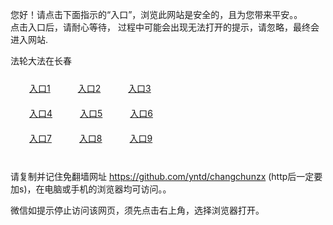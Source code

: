 您好！请点击下面指示的“入口”，浏览此网站是安全的，且为您带来平安。。 <br/>
点击入口后，请耐心等待， 过程中可能会出现无法打开的提示，请忽略，最终会进入网站. </br>

法轮大法在长春<br/>
<div style="padding:10px"><a style="margin:20px" target="_blank" href="https://d1h62jqflxpuet.cloudfront.net/2Qpsp?kfezmbap" id="ccLink1" rel="nofollow">入口1</a> <a target="_blank" style="margin:20px" href="https://d246i1h0et02sc.cloudfront.net/2Qpsp?vkguocvm" id="ccLink2" rel="nofollow">入口2</a> <a style="margin:20px" target="_blank" href="https://d1jv50wwovoo1p.cloudfront.net/2Qpsp?mcghorbr" id="ccLink3" rel="nofollow">入口3</a></div>

<div style="padding:10px" ><a style="margin:20px" target="_blank" href="https://d1h62jqflxpuet.cloudfront.net/2Qpsp?kfezmbap" id="ccLink4" rel="nofollow">入口4</a> <a style="margin:20px" href="https://d246i1h0et02sc.cloudfront.net/2Qpsp?vkguocvm" target="_blank" id="ccLink5" rel="nofollow">入口5</a> <a style="margin:20px" href="https://d1jv50wwovoo1p.cloudfront.net/2Qpsp?mcghorbr" target="_blank" id="ccLink6" rel="nofollow">入口6</a></div>

<div style="padding:10px"><a style="margin:20px" target="_blank" href="https://d1h62jqflxpuet.cloudfront.net/2Qpsp?kfezmbap" id="ccLink7" rel="nofollow">入口7</a> <a style="margin:20px" href="https://d246i1h0et02sc.cloudfront.net/2Qpsp?vkguocvm" target="_blank" id="ccLink8" rel="nofollow">入口8</a> <a style="margin:20px" target="_blank" href="https://d1jv50wwovoo1p.cloudfront.net/2Qpsp?mcghorbr" id="ccLink9" rel="nofollow">入口9</a></div>

<br/>



请复制并记住免翻墙网址 https://github.com/yntd/changchunzx (http后一定要加s)，在电脑或手机的浏览器均可访问。。<br/>

微信如提示停止访问该网页，须先点击右上角，选择浏览器打开。
